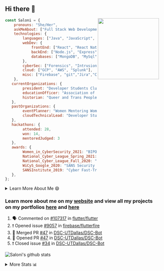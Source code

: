 ## Hi there 👋

<img align='right' src="https://storage.googleapis.com/saloni-shivdasani-resume/Saloni.png" width="200">

```javascript
const Saloni = {
    pronouns: "She/Her",
    askMeAbout: ["Full Stack Web Development", "Cloud Computing", "Cyber Security"],
    technologies: {
        languages: ["Java", "JavaScript", "SQL", "Python", "C++", "BASH", "R"],
        webDev: {
            frontEnd: ["React", "React Native", "Electron"],
            backEnd: ["Node.js", "Express", "Flask"],
            databases: ["MongoDB", "MySql"],
        },
        cyberSec: ["Forensics", "Intrusion Detection", "Security Operations", "Network and Application Penetration Testing"],
        cloud: ["GCP", "AWS", "Splunk"],
        misc: ["Firebase", "git","Jira","Confluence"]
    },
   currentOrganizations: {
        president: "Developer Students Club, UTD",
        educationOfficer: "Association of Computer Machinery, UTD",
        historian: "Queer and Trans People of Color, UTD",
   },
   pastOrganizations: {
        eventPlanner: "Women Mentoring Women in Engineering, UTD",
        cloudTechnicalLead: "Developer Students Club, UTD",
   },
   hackathons: {
        attended: 28,
        won: 14,
        mentoredJudged: 3
   },
   awards: {
        Women_in_CyberSecurity_2021: "BIPOC Fellowship Award",
        National_Cyber_League_Spring_2021: "Gold Bracket Competitor - Top 15% nationally",
        National_Cyber_League_Fall_2020: "Gold Bracket Competitor - Top 15% nationally",
        WiCyS_Google_2020: "SANS Security Training Scholarship",
        SANSInstitute_2019: "Cyber Fast-Track Game Quarter-Finalist",
   },
};
```

<!--START_SECTION:table-->
<details>

<summary>Learn More About Me 😄 </summary>

I am a senior at The University of Texas at Dallas, and I am currently majoring in Software Engineering with a concentration in Information Assurance. I am interested and have experience in full stack development, cloud computing, and cybersecurity. I hope to find opportunities where I can gain exposure to algorithm and project design. My ultimate aim is to develop futuristic products for users because I am inspired by the impact of computing on society.

I have experience in full stack web development through my participation and awards in hackathons where I have learnt and used React, Node.js, Express, MongoDB, Flask, NLTK, and React Native along with GIT, GCP, and Firebase. Last semester, I was also responsible for backend development for a project at a local NGO where I created a REST API using Node.js, Express, MongoDB and SQL and hosted it on servers using GCP. 

From my coursework and local competitions, I have skills in algorithms and data structures in Java, database management using SQL and machine learning using Python and R. I have also been a quarter-finalist in a national cybersecurity completion hosted by the SANS institute.

I am also actively involved in campus organization where I am the cloud technical lead for Developer Student Club, Mentor and Education Officer for Association of Computing Machinery, event planner for Women Mentoring Women in Engineering and IT Committee member for IEEE.

</details>

<!--END_SECTION:table-->

### Learn more about me on my [website](https://www.saloni-shivdasani.codes) and view all my projects on my portfolios [here](https://www.saloni-shivdasani.codes/projects) and  [here](http://devpost.com/SaloniS)

<!--START_SECTION:activity-->
1. 🗣 Commented on [#107317](https://github.com/flutter/flutter/issues/107317) in [flutter/flutter](https://github.com/flutter/flutter)
2. ❗️ Opened issue [#9057](https://github.com/firebase/flutterfire/issues/9057) in [firebase/flutterfire](https://github.com/firebase/flutterfire)
3. 🎉 Merged PR [#47](https://github.com/DSC-UTDallas/DSC-Bot/pull/47) in [DSC-UTDallas/DSC-Bot](https://github.com/DSC-UTDallas/DSC-Bot)
4. 💪 Opened PR [#47](https://github.com/DSC-UTDallas/DSC-Bot/pull/47) in [DSC-UTDallas/DSC-Bot](https://github.com/DSC-UTDallas/DSC-Bot)
5. ❗️ Closed issue [#34](https://github.com/DSC-UTDallas/DSC-Bot/issues/34) in [DSC-UTDallas/DSC-Bot](https://github.com/DSC-UTDallas/DSC-Bot)
<!--END_SECTION:activity-->

![Saloni's github stats](https://github-readme-stats.vercel.app/api?username=SaloniSS)

<!--START_SECTION:table-->
<details>

<summary>More Stats 📊 </summary>

<!--START_SECTION:waka-->
![Code Time](http://img.shields.io/badge/Code%20Time-1%2C490%20hrs%2039%20mins-blue)

![Lines of code](https://img.shields.io/badge/From%20Hello%20World%20I%27ve%20Written-17.1%20million%20lines%20of%20code-blue)

**🐱 My GitHub Data** 

> 📦 592.3 kB Used in GitHub's Storage 
 > 
> 🏆 470 Contributions in the Year 2023
 > 
> 💼 Opted to Hire
 > 
> 📜 28 Public Repositories 
 > 
> 🔑 28 Private Repositories 
 > 
**I'm a Night 🦉** 

```text
🌞 Morning                7166 commits        █████░░░░░░░░░░░░░░░░░░░░   18.85 % 
🌆 Daytime                9461 commits        ██████░░░░░░░░░░░░░░░░░░░   24.89 % 
🌃 Evening                12336 commits       ████████░░░░░░░░░░░░░░░░░   32.46 % 
🌙 Night                  9043 commits        ██████░░░░░░░░░░░░░░░░░░░   23.79 % 
```
📅 **I'm Most Productive on Saturday** 

```text
Monday                   4065 commits        ███░░░░░░░░░░░░░░░░░░░░░░   10.70 % 
Tuesday                  3792 commits        ██░░░░░░░░░░░░░░░░░░░░░░░   09.98 % 
Wednesday                5023 commits        ███░░░░░░░░░░░░░░░░░░░░░░   13.22 % 
Thursday                 4295 commits        ███░░░░░░░░░░░░░░░░░░░░░░   11.30 % 
Friday                   4720 commits        ███░░░░░░░░░░░░░░░░░░░░░░   12.42 % 
Saturday                 8651 commits        ██████░░░░░░░░░░░░░░░░░░░   22.76 % 
Sunday                   7460 commits        █████░░░░░░░░░░░░░░░░░░░░   19.63 % 
```


📊 **This Week I Spent My Time On** 

```text
🕑︎ Time Zone: America/Chicago

💬 Programming Languages: 
Other                    8 hrs 30 mins       ████████████████░░░░░░░░░   62.55 % 
JavaScript               4 hrs 45 mins       █████████░░░░░░░░░░░░░░░░   34.90 % 
Bash                     18 mins             █░░░░░░░░░░░░░░░░░░░░░░░░   02.27 % 
JSON                     1 min               ░░░░░░░░░░░░░░░░░░░░░░░░░   00.19 % 
Git Config               0 secs              ░░░░░░░░░░░░░░░░░░░░░░░░░   00.09 % 
```

**I Mostly Code in JavaScript** 

```text
JavaScript               32 repos            ████████████░░░░░░░░░░░░░   46.38 % 
Java                     11 repos            ████░░░░░░░░░░░░░░░░░░░░░   15.94 % 
Python                   9 repos             ███░░░░░░░░░░░░░░░░░░░░░░   13.04 % 
Coq                      1 repo              ░░░░░░░░░░░░░░░░░░░░░░░░░   01.45 % 
C#                       1 repo              ░░░░░░░░░░░░░░░░░░░░░░░░░   01.45 % 
```




 Last Updated on 14/06/2023 04:08:48 UTC
<!--END_SECTION:waka-->

<!--END_SECTION:table-->

<!--
**SaloniSS/SaloniSS** is a ✨ _special_ ✨ repository because its `README.md` (this file) appears on your GitHub profile.

Here are some ideas to get you started:

- 🔭 I’m currently working on ...
- 🌱 I’m currently learning ...
- 👯 I’m looking to collaborate on ...
- 🤔 I’m looking for help with ...
- 💬 Ask me about ...
- 📫 How to reach me: ...
- 😄 Pronouns: ...
- ⚡ Fun fact: ...
-->
